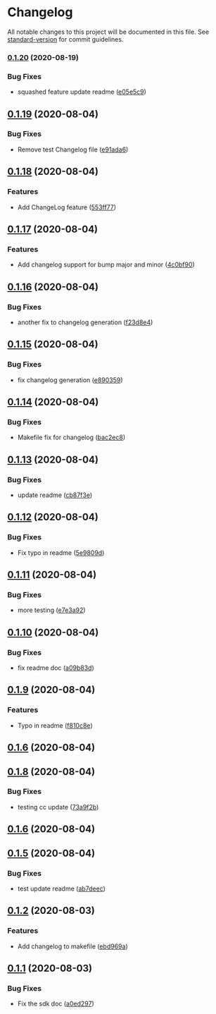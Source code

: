 # Changelog

All notable changes to this project will be documented in this file. See [standard-version](https://github.com/conventional-changelog/standard-version) for commit guidelines.

### [0.1.20](https://gitswarm.f5net.com/f5aas/f5cs-sdk/compare/v0.1.19...v0.1.20) (2020-08-19)


### Bug Fixes

* squashed feature update readme ([e05e5c9](https://gitswarm.f5net.com/f5aas/f5cs-sdk/commit/e05e5c9eb4078e3957b38ef25c698ee8bf78f1d5))

## [0.1.19](https://gitswarm.f5net.com/f5aas/f5cs-sdk/compare/v0.1.18...v0.1.19) (2020-08-04)


### Bug Fixes

* Remove test Changelog file ([e91ada6](https://gitswarm.f5net.com/f5aas/f5cs-sdk/commits/e91ada695e91c80085c7ec13e5efeb2d2730b961))



## [0.1.18](https://gitswarm.f5net.com/f5aas/f5cs-sdk/compare/v0.1.17...v0.1.18) (2020-08-04)


### Features

* Add ChangeLog feature ([553ff77](https://gitswarm.f5net.com/f5aas/f5cs-sdk/commits/553ff7761d3a7e6890a14208c173636f4bea8bf5))



## [0.1.17](https://gitswarm.f5net.com/f5aas/f5cs-sdk/compare/v0.1.16...v0.1.17) (2020-08-04)


### Features

* Add changelog support for bump major and minor ([4c0bf90](https://gitswarm.f5net.com/f5aas/f5cs-sdk/commits/4c0bf905832b91e1222ab5e16947dc2deb377cc3))



## [0.1.16](https://gitswarm.f5net.com/f5aas/f5cs-sdk/compare/v0.1.15...v0.1.16) (2020-08-04)


### Bug Fixes

* another fix to changelog generation ([f23d8e4](https://gitswarm.f5net.com/f5aas/f5cs-sdk/commits/f23d8e498e438726b18b5f2ea146055b789ad9a2))



## [0.1.15](https://gitswarm.f5net.com/f5aas/f5cs-sdk/compare/v0.1.14...v0.1.15) (2020-08-04)


### Bug Fixes

* fix changelog generation ([e890359](https://gitswarm.f5net.com/f5aas/f5cs-sdk/commits/e890359e6ec2e021cc022ab36d23f422e3f1da64))



## [0.1.14](https://gitswarm.f5net.com/f5aas/f5cs-sdk/compare/v0.1.13...v0.1.14) (2020-08-04)


### Bug Fixes

* Makefile fix for changelog ([bac2ec8](https://gitswarm.f5net.com/f5aas/f5cs-sdk/commits/bac2ec8f790dab1a491627997084ba30e71d6246))



## [0.1.13](https://gitswarm.f5net.com/f5aas/f5cs-sdk/compare/v0.1.12...v0.1.13) (2020-08-04)


### Bug Fixes

* update readme ([cb87f3e](https://gitswarm.f5net.com/f5aas/f5cs-sdk/commits/cb87f3e015da96ae41b5239b2dcb6577b11868bc))



## [0.1.12](https://gitswarm.f5net.com/f5aas/f5cs-sdk/compare/v0.1.11...v0.1.12) (2020-08-04)


### Bug Fixes

* Fix typo in readme ([5e9809d](https://gitswarm.f5net.com/f5aas/f5cs-sdk/commits/5e9809dd69a4235c659e6f53748d33fd227c8718))



## [0.1.11](https://gitswarm.f5net.com/f5aas/f5cs-sdk/compare/v0.1.10...v0.1.11) (2020-08-04)


### Bug Fixes

* more testing ([e7e3a92](https://gitswarm.f5net.com/f5aas/f5cs-sdk/commits/e7e3a927c44698b587fdc7d8f1562b6d6faab89d))



## [0.1.10](https://gitswarm.f5net.com/f5aas/f5cs-sdk/compare/v0.1.9...v0.1.10) (2020-08-04)


### Bug Fixes

* fix readme doc ([a09b83d](https://gitswarm.f5net.com/f5aas/f5cs-sdk/commits/a09b83dbd652cb60009f2a47baa3812fbeff51fd))



## [0.1.9](https://gitswarm.f5net.com/f5aas/f5cs-sdk/compare/v0.1.8...v0.1.9) (2020-08-04)


### Features

* Typo in readme ([f810c8e](https://gitswarm.f5net.com/f5aas/f5cs-sdk/commits/f810c8e8d281e7277898a51f41de97c6d0f72200))



## [0.1.6](https://gitswarm.f5net.com/f5aas/f5cs-sdk/compare/v0.1.5...v0.1.6) (2020-08-04)



## [0.1.8](https://gitswarm.f5net.com/f5aas/f5cs-sdk/compare/v0.1.6...v0.1.8) (2020-08-04)


### Bug Fixes

* testing cc update ([73a9f2b](https://gitswarm.f5net.com/f5aas/f5cs-sdk/commits/73a9f2b8a3fc6e6199b80cdf241a5f4eb8f2e186))



## [0.1.6](https://gitswarm.f5net.com/f5aas/f5cs-sdk/compare/v0.1.5...v0.1.6) (2020-08-04)



## [0.1.5](https://gitswarm.f5net.com/f5aas/f5cs-sdk/compare/v0.1.3...v0.1.5) (2020-08-04)


### Bug Fixes

* test update readme ([ab7deec](https://gitswarm.f5net.com/f5aas/f5cs-sdk/commits/ab7deec9f6afac16c1ef78050095ee307eada73a))



## [0.1.2](https://gitswarm.f5net.com/f5aas/f5cs-sdk/compare/v0.1.1...v0.1.2) (2020-08-03)


### Features

* Add changelog to makefile ([ebd969a](https://gitswarm.f5net.com/f5aas/f5cs-sdk/commits/ebd969aaef4b58f10eeddbc8360c94fa529bfa75))



## [0.1.1](https://gitswarm.f5net.com/f5aas/f5cs-sdk/compare/a0ed297f06b885564b78940b78bbc965e8d7dd74...v0.1.1) (2020-08-03)


### Bug Fixes

* Fix the sdk doc ([a0ed297](https://gitswarm.f5net.com/f5aas/f5cs-sdk/commits/a0ed297f06b885564b78940b78bbc965e8d7dd74))
